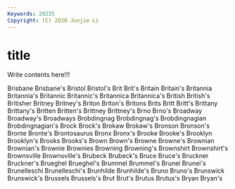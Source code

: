 ```yaml
---
Keywords: 20235
Copyright: (C) 2020 Junjie Li
---
```


# title

Write contents here!!!
 
Brisbane 
Brisbane's
Bristol 
Bristol's 
Brit 
Brit's 
Britain 
Britain's 
Britannia 
Britannia's 
Britannic 
Britannic's
Britannica 
Britannica's 
British 
British's 
Britisher 
Britney 
Britney's 
Briton 
Briton's 
Britons
Brits 
Britt 
Britt's 
Brittany 
Brittany's 
Britten 
Britten's 
Brittney 
Brittney's 
Brno
Brno's 
Broadway 
Broadway's 
Broadways 
Brobdingnag 
Brobdingnag's 
Brobdingnagian 
Brobdingnagian's 
Brock 
Brock's
Brokaw 
Brokaw's 
Bronson 
Bronson's 
Bronte 
Bronte's 
Brontosaurus 
Bronx 
Bronx's 
Brooke
Brooke's 
Brooklyn 
Brooklyn's 
Brooks 
Brooks's 
Brown 
Brown's 
Browne 
Browne's 
Brownian
Brownian's 
Brownie 
Brownies 
Browning 
Browning's 
Brownshirt 
Brownshirt's 
Brownsville 
Brownsville's 
Brubeck
Brubeck's 
Bruce 
Bruce's 
Bruckner 
Bruckner's 
Brueghel 
Brueghel's 
Brummel 
Brummel's 
Brunei
Brunei's 
Brunelleschi 
Brunelleschi's 
Brunhilde 
Brunhilde's 
Bruno 
Bruno's 
Brunswick 
Brunswick's 
Brussels
Brussels's 
Brut 
Brut's 
Brutus 
Brutus's 
Bryan 
Bryan's 
